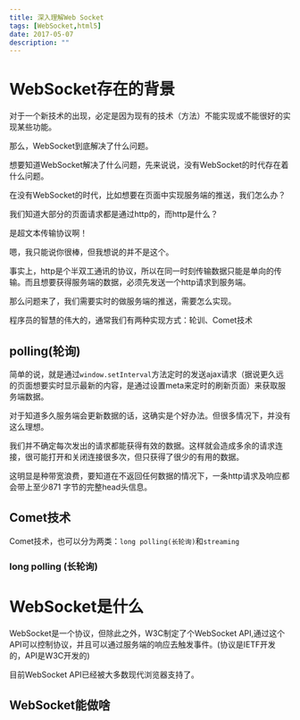 ```yaml
---
title: 深入理解Web Socket 
tags: [WebSocket,html5]
date: 2017-05-07
description: ""
---
```


# WebSocket存在的背景

对于一个新技术的出现，必定是因为现有的技术（方法）不能实现或不能很好的实现某些功能。

那么，WebSocket到底解决了什么问题。

想要知道WebSocket解决了什么问题，先来说说，没有WebSocket的时代存在着什么问题。

在没有WebSocket的时代，比如想要在页面中实现服务端的推送，我们怎么办？

我们知道大部分的页面请求都是通过http的，而http是什么？

是超文本传输协议啊！ 

嗯，我只能说你很棒，但我想说的并不是这个。

事实上，http是个半双工通讯的协议，所以在同一时刻传输数据只能是单向的传输。而且想要获得服务端的数据，必须先发送一个http请求到服务端。

那么问题来了，我们需要实时的做服务端的推送，需要怎么实现。

程序员的智慧的伟大的，通常我们有两种实现方式：轮训、Comet技术

## polling(轮询)

简单的说，就是通过`window.setInterval`方法定时的发送ajax请求（据说更久远的页面想要实时显示最新的内容，是通过设置meta来定时的刷新页面）来获取服务端数据。

对于知道多久服务端会更新数据的话，这确实是个好办法。但很多情况下，并没有这么理想。

我们并不确定每次发出的请求都能获得有效的数据。这样就会造成多余的请求连接，很可能打开和关闭连接很多次，但只获得了很少的有用的数据。 

这明显是种带宽浪费，要知道在不返回任何数据的情况下，一条http请求及响应都会带上至少871 字节的完整head头信息。

## Comet技术

Comet技术，也可以分为两类：`long polling(长轮询)`和`streaming`

### long polling (长轮询)

# WebSocket是什么

WebSocket是一个协议，但除此之外，W3C制定了个WebSocket API,通过这个API可以控制协议，并且可以通过服务端的响应去触发事件。(协议是IETF开发的，API是W3C开发的)

目前WebSocket API已经被大多数现代浏览器支持了。

## WebSocket能做啥